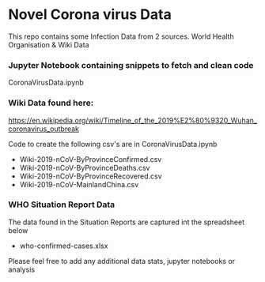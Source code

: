 # Novel Corona virus Data

This repo contains some Infection Data from 2 sources.
World Health Organisation & Wiki Data


### Jupyter Notebook containing snippets to fetch and clean code
CoronaVirusData.ipynb 

### Wiki Data found here: 
https://en.wikipedia.org/wiki/Timeline_of_the_2019%E2%80%9320_Wuhan_coronavirus_outbreak

Code to create the following csv's are  in CoronaVirusData.ipynb

<ul>
  <li>Wiki-2019-nCoV-ByProvinceConfirmed.csv
<li>Wiki-2019-nCoV-ByProvinceDeaths.csv
<li>Wiki-2019-nCoV-ByProvinceRecovered.csv
<li>Wiki-2019-nCoV-MainlandChina.csv
    </ul>

### WHO Situation Report Data

The data found in the Situation Reports are captured int the spreadsheet below

<ul><li>who-confirmed-cases.xlsx
  </ul>




Please feel free to add any additional data stats, jupyter notebooks or analysis 
